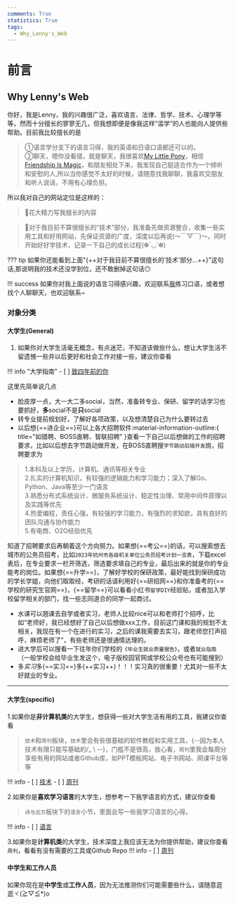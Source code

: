 ```yaml
---
comments: True
statistics: True
tags:
  - Why_Lenny's_Web
---
```


# 前言

## Why Lenny's Web
你好，我是Lenny，我的兴趣很广泛，喜欢语言、法律、哲学、技术、心理学等等，然而十分擅长的寥寥无几，但我想即便是像我这样“滥学”的人也能向人提供些帮助。目前我比较擅长的是
>①语言学分支下的语言习得，我的英语和日语口语都还可以的。 <br>
>②聊天，嗯你没看错，就是聊天，我很喜欢[My Little Pony](https://b23.tv/ep65413)，相信[Friendship Is Magic]( https://b23.tv/uKZyKP3)，和朋友相处下来，我发现自己挺适合作为一个倾听和安慰的人,所以当你感觉不太好的时候，请随意找我聊聊，我喜欢交朋友和听人说话，不用有心理负担。

所以我对自己的网站定位是这样的：

>🥰花大精力写我擅长的内容 <br>

>🤗对于我目前不算很擅长的“技术”部分，我准备先做资源整合，收集一些实用工具和好用网站，先保证资源的广度，深度以后再说(～￣▽￣)～。同时开始好好学技术，记录一下自己的成长过程(❁´◡`❁)

??? tip
    如果你还能看到上面"{++对于我目前不算很擅长的'技术'部分$\dots$++}"这句话,那说明我的技术还没学到位，还不敢删掉这句话😶

!!! success 
    如果你对我上面说的语言习得感兴趣，欢迎联系[我](https://s2.loli.net/2024/03/30/kHBUML1XdERzljK.jpg)练习口语，或者想找个人聊聊天，也欢迎联系~

### 对象分类

#### 大学生(General)

1. 如果你对大学生活毫无概念，有点迷茫，不知道该做些什么，想让大学生活不留遗憾一些并以后更好和社会工作对接一些，建议你查看

!!! info "大学指南"
    - [ ] [致四年前的你](Dream/ToOldDaysMyself/ToOldDaysMyselfindex.md)

这里先简单说几点<br>

+ 脸皮厚一点，大一大二多social，当然，准备转专业、保研、留学的话学习也要抓好，<b>多</b>social不是<b>只</b>social <br> 
+ 转专业提前规划好，了解好各项政策，以及想清楚自己为什么要转过去<br>
+ 以后想{==进企业==}可以上各大招聘软件:material-information-outline:{ title="如猎聘、BOSS直聘、智联招聘" }查看一下自己以后想做的工作的招聘要求，比如以后想去字节跳动做开发，在BOSS直聘搜`字节跳动后端开发`岗，招聘要求为

>1.本科及以上学历，计算机、通讯等相关专业<br> 2.扎实的计算机知识，有较强的逻辑能力和学习能力；深入了解Go、Python、Java等至少一门语言<br> 3.熟悉分布式系统设计、微服务系统设计、稳定性治理、常用中间件原理以及实践等优先<br> 4.热爱编程，责任心强，有较强的学习能力，有强烈的求知欲，具有良好的团队沟通与协作能力<br> 5.有电商、O2O经验优先

知道了招聘要求后再朝着这个方向努力。如果想{==考公==}的话，可以搜索想去城市的公务员招考，比如`2023年杭州市各级机关单位公务员招考计划一览表`，下载excel表后，在专业要求一栏开筛选，筛选要求填自己的专业，最后出来的就是你的专业能考的岗位。如果想{==升学==}，了解好学校的保研政策，最好能找到保研成功的学长学姐，向他们取取经，考研的话请利用好{==研招网==}和你准备考的{==学校的研究生官网==}，{==留学==}可以看看小红书`留学DIY`经验贴，或者加入学校留学相关的部门，找一些志同道合的同学一起商讨。

+ 水课可以翘课去自学或者实习，老师人比较nice可以和老师打个招呼，比如“老师好，我已经想好了自己以后想做xxx工作，目前这门课和我的规划不太相关，我现在有一个在进行的实习，之后的课我需要去实习，跟老师您打声招呼，麻烦老师了”，有些老师还是很通情达理的。
+ 进大学后可以搜看一下往年你们学校的`《毕业生就业质量报告》`，或者`就业指南`（一般学校会给毕业生发这个，电子版校园官网或学校公众号也有可能搜到）
+ 多<i>实习</i>多{==实习==}多{++实习++}！！！实习真的很重要！尤其对一些不太好就业的专业。

--------------
#### 大学生(specific)

1.如果你是**非计算机类**的大学生，想获得一些对大学生活有用的工具，我建议你查看
>`技术`和`周刊`板块，`技术`里会有些很基础的软件教程和实用工具，{--因为本人技术有限只能写基础的/_ \ --}，门槛不是很高，放心看，`周刊`里我会每周分享些有用的网站或者Github库，如PPT模板网站、电子书网站、网课平台等等

!!! info 
    - [ ] [技术](Tech/ToolsWebsites/UsefulWebsites.md)
    - [ ] [周刊](Weekly/Weeklyindex.md)

2.如果你是**喜欢学习语言**的大学生，想参考一下我学语言的方式，建议你查看
>`诗与远方`板块下的`语言`小节，里面会写一些我学习语言的心得。

!!! info 
    - [ ] [语言](Dream/Languages/Languagesindex.md)

3.如果你是**计算机类**的大学生，技术深度上我应该无法为你提供帮助，建议你查看`周刊`，看看有没有需要的工具或Github Repo
!!! info 
    - [ ] [周刊](Weekly/Weeklyindex.md)

#### 中学生和工作人员

如果你现在是**中学生**或**工作人员**，因为无法推测你们可能需要些什么，请随意逛逛ヾ(≧▽≦*)o